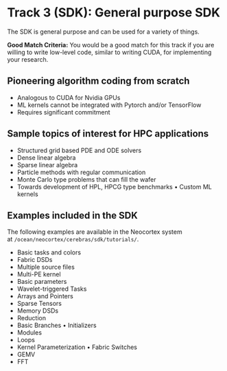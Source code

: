 # Track 3 (SDK): General purpose SDK
The SDK is general purpose and can be used for a variety of things.

**Good Match Criteria:** You would be a good match for this track if you are willing to write low-level code, similar to writing CUDA, for implementing your research.
## Pioneering algorithm coding from scratch
* Analogous to CUDA for Nvidia GPUs
* ML kernels cannot be integrated with Pytorch and/or TensorFlow
* Requires significant commitment
## Sample topics of interest for HPC applications
* Structured grid based PDE and ODE solvers
* Dense linear algebra
* Sparse linear algebra
* Particle methods with regular communication
* Monte Carlo type problems that can fill the wafer
* Towards development of HPL, HPCG type benchmarks • Custom ML kernels
## Examples included in the SDK
The following examples are available in the Neocortex system at `/ocean/neocortex/cerebras/sdk/tutorials/`.
* Basic tasks and colors
* Fabric DSDs
* Multiple source files
* Multi-PE kernel
* Basic parameters
* Wavelet-triggered Tasks
* Arrays and Pointers
* Sparse Tensors
* Memory DSDs
* Reduction
* Basic Branches • Initializers
* Modules
* Loops
* Kernel Parameterization • Fabric Switches
* GEMV
* FFT

